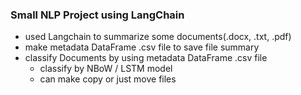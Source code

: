 ### Small NLP Project using LangChain

- used Langchain to summarize some documents(.docx, .txt, .pdf)
- make metadata DataFrame .csv file to save file summary
- classify Documents by using metadata DataFrame .csv file
  - classify by NBoW / LSTM model
  - can make copy or just move files
